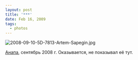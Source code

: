 ```yaml
---
layout: post
title: '***'
date: Feb 16, 2009
tags:
  - photos
---
```


![2008-09-10-5D-7813-Artem-Sapegin.jpg](photo://598)

[Анапа](http://morning.photos/albums/anapa/ "Фотографии из Анапы"), сентябрь 2008 г. Оказывается, не показывал её тут.
